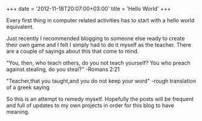 +++
date = '2012-11-18T20:07:00+03:00'
title = 'Hello World'
+++

Every first thing in computer related activities has to start with a hello world equivalent.

Just recently I recommended blogging to someone else ready to create their own game and I felt I simply had to do it myself as the teacher. There are a couple of sayings about this that come to mind.

"You, then, who teach others, do you not teach yourself? You who preach against stealing, do you steal?" -Romans 2:21

"Teacher,that you taught,and you do not keep your word" -rough translation of a greek saying

So this is an attempt to remedy myself. Hopefully the posts will be frequent and full of updates to my own projects in order for this blog to have meaning.
